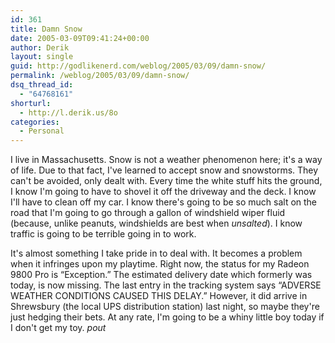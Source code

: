 ```yaml
---
id: 361
title: Damn Snow
date: 2005-03-09T09:41:24+00:00
author: Derik
layout: single
guid: http://godlikenerd.com/weblog/2005/03/09/damn-snow/
permalink: /weblog/2005/03/09/damn-snow/
dsq_thread_id:
  - "64768161"
shorturl:
  - http://l.derik.us/8o
categories:
  - Personal
---
```

I live in Massachusetts. Snow is not a weather phenomenon here; it's a way of life. Due to that fact, I've learned to accept snow and snowstorms. They can't be avoided, only dealt with. Every time the white stuff hits the ground, I know I'm going to have to shovel it off the driveway and the deck. I know I'll have to clean off my car. I know there's going to be so much salt on the road that I'm going to go through a gallon of windshield wiper fluid (because, unlike peanuts, windshields are best when _unsalted_). I know traffic is going to be terrible going in to work.

It's almost something I take pride in to deal with. It becomes a problem when it infringes upon my playtime. Right now, the status for my Radeon 9800 Pro is &#8220;Exception.&#8221; The estimated delivery date which formerly was today, is now missing. The last entry in the tracking system says &#8220;ADVERSE WEATHER CONDITIONS CAUSED THIS DELAY.&#8221; However, it did arrive in Shrewsbury (the local UPS distribution station) last night, so maybe they're just hedging their bets. At any rate, I'm going to be a whiny little boy today if I don't get my toy. _pout_